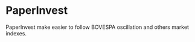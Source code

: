 PaperInvest
===========

PaperInvest make easier to follow BOVESPA oscillation and others market indexes.
